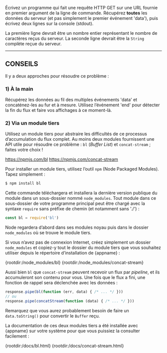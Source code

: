 Écrivez un programme qui fait une requête HTTP GET sur une URL fournie en
premier argument de la ligne de commande.  Récupérez **toutes** les données
du serveur (et pas simplement le premier événement 'data'), puis écrivez
deux lignes sur la console (stdout).

La première ligne devrait être un nombre entier représentant le nombre de
caractères reçus du serveur.  La seconde ligne devrait être la `String`
complète reçue du serveur.

----------------------------------------------------------------------

## CONSEILS

Il y a deux approches pour résoudre ce problème :

### 1) À la main

Récupérez les données au fil des multiples événements 'data' et
concaténez-les au fur et à mesure.  Utilisez l’événement 'end' pour détecter
la fin du flux et faire vos affichages à ce moment-là.

### 2) Via un module tiers

Utilisez un module tiers pour abstraire les difficultés de ce processus
d’accumulation du flux complet.  Au moins deux modules fournissent une API
utile pour résoudre ce problème : `bl` (*Buffer List*) et `concat-stream` ;
faites votre choix !

  <https://npmjs.com/bl>
  <https://npmjs.com/concat-stream>

Pour installer un module tiers, utilisez l’outil `npm` (Node Packaged Modules).
Tapez simplement :

```sh
$ npm install bl
```

Cette commande téléchargera et installera la dernière version publique du
module dans un sous-dossier nommé `node_modules`.  Tout module dans ce
sous-dossier de votre programme principal peut être chargé avec la syntaxe
`require` sans préfixe de chemin (et notamment sans './') :

```js
const bl = require('bl')
```

Node regardera d’abord dans ses modules noyau puis dans le dossier
`node_modules` où se trouve le module tiers.

Si vous n’avez pas de connexion Internet, créez simplement un dossier
`node_modules` et copiez-y tout le dossier du module tiers que vous
souhaitez utiliser depuis le répertoire d’installation de {appname} :

  {rootdir:/node_modules/bl}
  {rootdir:/node_modules/concat-stream}

Aussi bien `bl` que `concat-stream` peuvent recevoir un flux par *pipeline*,
et ils accumuleront son contenu pour vous.  Une fois que le flux a fini, une
fonction de rappel sera déclenchée avec les données :

```js
response.pipe(bl(function (err, data) { /* ... */ }))
// ou
response.pipe(concatStream(function (data) { /* ... */ }))
```

Remarquez que vous aurez probablement besoin de faire un `data.toString()`
pour convertir le `Buffer` reçu.

La documentation de ces deux modules tiers a été installée avec {appname}
sur votre système pour que vous puissiez la consulter facilement :

  {rootdir:/docs/bl.html}
  {rootdir:/docs/concat-stream.html}
